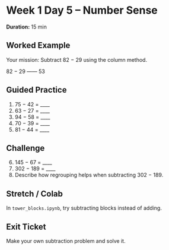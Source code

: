 # Week 1 Day 5 – Number Sense

**Duration:** 15 min

## Worked Example
Your mission: Subtract 82 − 29 using the column method.

82
− 29
——
53

## Guided Practice
1. 75 − 42 = ____
2. 63 − 27 = ____
3. 94 − 58 = ____
4. 70 − 39 = ____
5. 81 − 44 = ____

## Challenge
6. 145 − 67 = ____
7. 302 − 189 = ____
8. Describe how regrouping helps when subtracting 302 − 189.

## Stretch / Colab
In `tower_blocks.ipynb`, try subtracting blocks instead of adding.

## Exit Ticket
Make your own subtraction problem and solve it.
